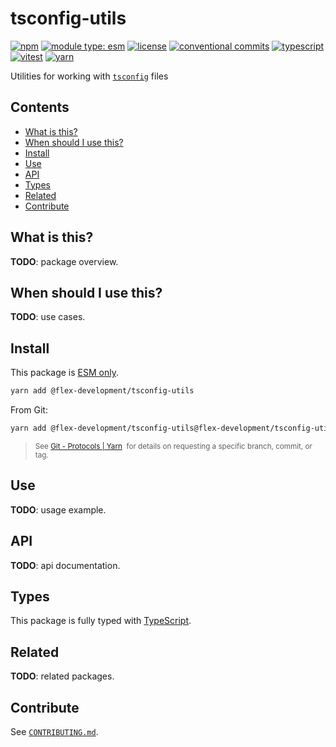 # tsconfig-utils

[![npm](https://img.shields.io/npm/v/@flex-development/tsconfig-utils.svg)](https://npmjs.com/package/@flex-development/tsconfig-utils)
[![module type: esm](https://img.shields.io/badge/module%20type-esm-brightgreen)](https://github.com/voxpelli/badges-cjs-esm)
[![license](https://img.shields.io/github/license/flex-development/tsconfig-utils.svg)](LICENSE.md)
[![conventional commits](https://img.shields.io/badge/-conventional%20commits-fe5196?logo=conventional-commits&logoColor=ffffff)](https://conventionalcommits.org/)
[![typescript](https://img.shields.io/badge/-typescript-3178c6?logo=typescript&logoColor=ffffff)](https://typescriptlang.org/)
[![vitest](https://img.shields.io/badge/-vitest-6e9f18?style=flat&logo=vitest&logoColor=ffffff)](https://vitest.dev/)
[![yarn](https://img.shields.io/badge/-yarn-2c8ebb?style=flat&logo=yarn&logoColor=ffffff)](https://yarnpkg.com/)

Utilities for working with [`tsconfig`][1] files

## Contents

- [What is this?](#what-is-this)
- [When should I use this?](#when-should-i-use-this)
- [Install](#install)
- [Use](#use)
- [API](#api)
- [Types](#types)
- [Related](#related)
- [Contribute](#contribute)

## What is this?

**TODO**: package overview.

## When should I use this?

**TODO**: use cases.

## Install

This package is [ESM only][2].

```sh
yarn add @flex-development/tsconfig-utils
```

From Git:

```sh
yarn add @flex-development/tsconfig-utils@flex-development/tsconfig-utils
```

<blockquote>
  <small>
    See <a href='https://yarnpkg.com/features/protocols#git'>Git - Protocols | Yarn</a>
    &nbsp;for details on requesting a specific branch, commit, or tag.
  </small>
</blockquote>

## Use

**TODO**: usage example.

## API

**TODO**: api documentation.

## Types

This package is fully typed with [TypeScript][3].

## Related

**TODO**: related packages.

## Contribute

See [`CONTRIBUTING.md`](CONTRIBUTING.md).

[1]: https://www.typescriptlang.org/tsconfig
[2]: https://gist.github.com/sindresorhus/a39789f98801d908bbc7ff3ecc99d99c
[3]: https://www.typescriptlang.org
